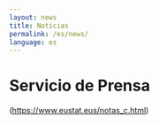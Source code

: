```yaml
---
layout: news
title: Noticias
permalink: /es/news/
language: es
---
```


Servicio de Prensa
==================

(https://www.eustat.eus/notas_c.html)
